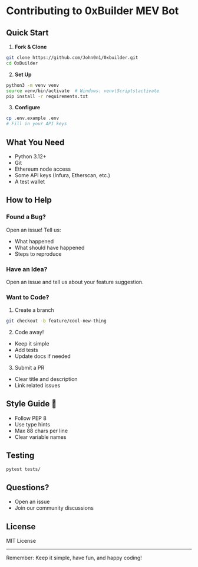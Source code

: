 # Contributing to 0xBuilder MEV Bot 

## Quick Start

1. **Fork & Clone**
```bash
git clone https://github.com/John0n1/0xbuilder.git
cd 0xBuilder
```

2. **Set Up**
```bash
python3 -m venv venv
source venv/bin/activate  # Windows: venv\Scripts\activate
pip install -r requirements.txt
```

3. **Configure**
```bash
cp .env.example .env
# Fill in your API keys
```

## What You Need
- Python 3.12+
- Git
- Ethereum node access
- Some API keys (Infura, Etherscan, etc.)
- A test wallet

## How to Help 

### Found a Bug?
Open an issue! Tell us:
- What happened
- What should have happened
- Steps to reproduce

### Have an Idea? 
Open an issue and tell us about your feature suggestion.

### Want to Code? 

1. Create a branch
```bash
git checkout -b feature/cool-new-thing
```

2. Code away!
- Keep it simple
- Add tests
- Update docs if needed

3. Submit a PR
- Clear title and description
- Link related issues

## Style Guide 📝

- Follow PEP 8
- Use type hints
- Max 88 chars per line
- Clear variable names

## Testing

```bash
pytest tests/
```

## Questions? 

- Open an issue
- Join our community discussions

## License

MIT License

---

Remember: Keep it simple, have fun, and happy coding!
